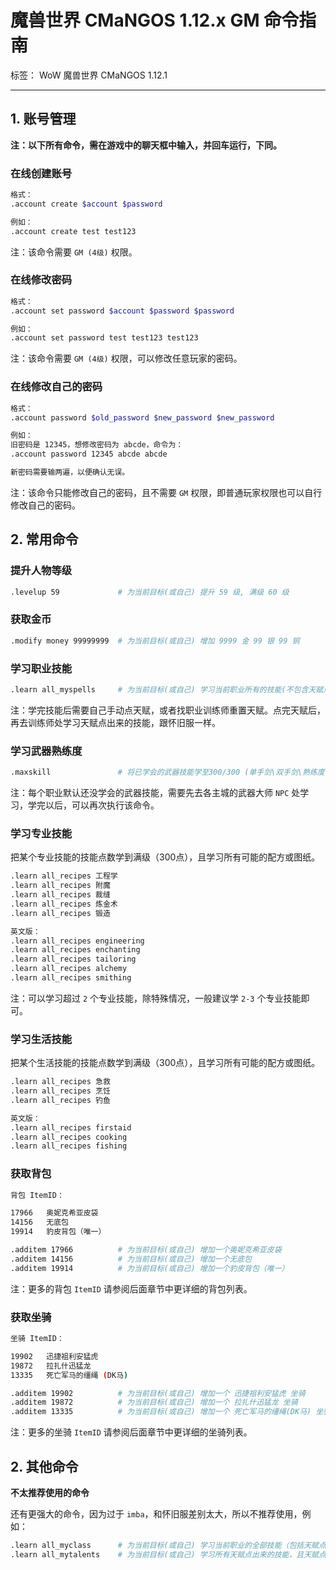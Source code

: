 # 魔兽世界 CMaNGOS 1.12.x GM 命令指南

标签： WoW 魔兽世界 CMaNGOS 1.12.1

---

## 1. 账号管理

**注：以下所有命令，需在游戏中的聊天框中输入，并回车运行，下同。**

### 在线创建账号

```bash
格式：
.account create $account $password

例如：
.account create test test123
```

注：该命令需要 `GM (4级)` 权限。

### 在线修改密码

```bash
格式：
.account set password $account $password $password

例如：
.account set password test test123 test123
```

注：该命令需要 `GM (4级)` 权限，可以修改任意玩家的密码。

### 在线修改自己的密码

```bash
格式：
.account password $old_password $new_password $new_password

例如：
旧密码是 12345，想修改密码为 abcde，命令为：
.account password 12345 abcde abcde

新密码需要输两遍，以便确认无误。
```

注：该命令只能修改自己的密码，且不需要 `GM` 权限，即普通玩家权限也可以自行修改自己的密码。


## 2. 常用命令

### 提升人物等级

```bash
.levelup 59             # 为当前目标(或自己) 提升 59 级, 满级 60 级
```

### 获取金币

```bash
.modify money 99999999  # 为当前目标(或自己) 增加 9999 金 99 银 99 铜
```

### 学习职业技能

```bash
.learn all_myspells     # 为当前目标(或自己) 学习当前职业所有的技能(不包含天赋点出来的技能)
```

注：学完技能后需要自己手动点天赋，或者找职业训练师重置天赋。点完天赋后，再去训练师处学习天赋点出来的技能，跟怀旧服一样。

### 学习武器熟练度

```bash
.maxskill               # 将已学会的武器技能学至300/300 (单手剑\双手剑\熟练度...等)
```

注：每个职业默认还没学会的武器技能，需要先去各主城的武器大师 `NPC` 处学习，学完以后，可以再次执行该命令。

### 学习专业技能

把某个专业技能的技能点数学到满级（300点），且学习所有可能的配方或图纸。

```bash
.learn all_recipes 工程学
.learn all_recipes 附魔
.learn all_recipes 裁缝
.learn all_recipes 炼金术
.learn all_recipes 锻造

英文版：
.learn all_recipes engineering
.learn all_recipes enchanting
.learn all_recipes tailoring
.learn all_recipes alchemy
.learn all_recipes smithing
```

注：可以学习超过 `2` 个专业技能，除特殊情况，一般建议学 `2-3` 个专业技能即可。

### 学习生活技能

把某个生活技能的技能点数学到满级（300点），且学习所有可能的配方或图纸。

```bash
.learn all_recipes 急救
.learn all_recipes 烹饪
.learn all_recipes 钓鱼

英文版：
.learn all_recipes firstaid
.learn all_recipes cooking
.learn all_recipes fishing
```

### 获取背包

```bash
背包 ItemID：

17966   奥妮克希亚皮袋
14156   无底包
19914   豹皮背包（唯一）

.additem 17966          # 为当前目标(或自己) 增加一个奥妮克希亚皮袋
.additem 14156          # 为当前目标(或自己) 增加一个无底包
.additem 19914          # 为当前目标(或自己) 增加一个豹皮背包（唯一）
```

注：更多的背包 `ItemID` 请参阅后面章节中更详细的背包列表。

### 获取坐骑

```bash
坐骑 ItemID：

19902   迅捷祖利安猛虎
19872   拉扎什迅猛龙
13335   死亡军马的缰绳 (DK马)

.additem 19902          # 为当前目标(或自己) 增加一个 迅捷祖利安猛虎 坐骑
.additem 19872          # 为当前目标(或自己) 增加一个 拉扎什迅猛龙 坐骑
.additem 13335          # 为当前目标(或自己) 增加一个 死亡军马的缰绳(DK马) 坐骑
```

注：更多的坐骑 `ItemID` 请参阅后面章节中更详细的坐骑列表。

## 2. 其他命令


**不太推荐使用的命令**

还有更强大的命令，因为过于 `imba`，和怀旧服差别太大，所以不推荐使用，例如：

```bash
.learn all_myclass      # 为当前目标(或自己) 学习当前职业的全部技能（包括天赋点出来的技能），且天赋点数全开（可超过51点）
.learn all_mytalents    # 为当前目标(或自己) 学习所有天赋点出来的技能，且天赋点全开（可超过51点）
```

